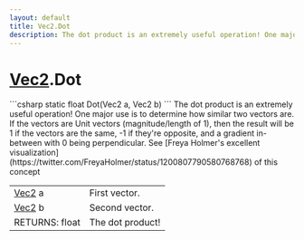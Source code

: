 ```yaml
---
layout: default
title: Vec2.Dot
description: The dot product is an extremely useful operation! One major use is to determine how similar two vectors are. If the vectors are Unit vectors (magnitude/length of 1), then the result will be 1 if the vectors are the same, -1 if they're opposite, and a gradient in-between with 0 being perpendicular. See [Freya Holmer's excellent visualization](https.//twitter.com/FreyaHolmer/status/1200807790580768768) of this concept
---
```

# [Vec2]({{site.url}}/Pages/Reference/Vec2.html).Dot

<div class='signature' markdown='1'>
```csharp
static float Dot(Vec2 a, Vec2 b)
```
The dot product is an extremely useful operation! One
major use is to determine how similar two vectors are. If the
vectors are Unit vectors (magnitude/length of 1), then the result
will be 1 if the vectors are the same, -1 if they're opposite,
and a gradient in-between with 0 being perpendicular. See
[Freya Holmer's excellent visualization](https://twitter.com/FreyaHolmer/status/1200807790580768768)
of this concept
</div>

|  |  |
|--|--|
|[Vec2]({{site.url}}/Pages/Reference/Vec2.html) a|First vector.|
|[Vec2]({{site.url}}/Pages/Reference/Vec2.html) b|Second vector.|
|RETURNS: float|The dot product!|




